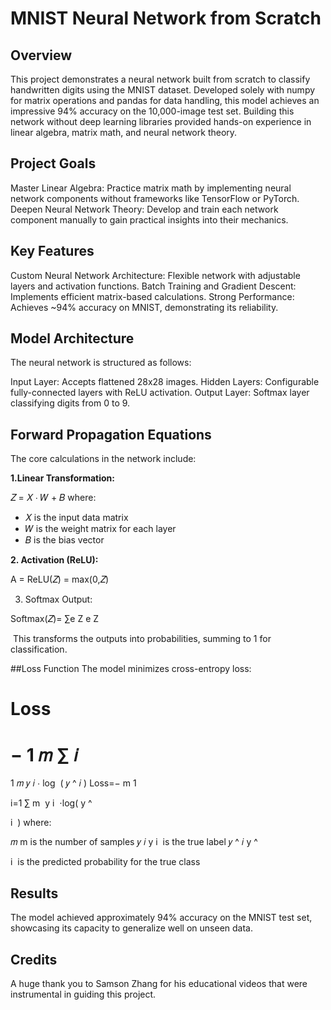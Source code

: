 # MNIST Neural Network from Scratch

## Overview

This project demonstrates a neural network built from scratch to classify handwritten digits using the MNIST dataset. Developed solely with numpy for matrix operations and pandas for data handling, this model achieves an impressive 94% accuracy on the 10,000-image test set. Building this network without deep learning libraries provided hands-on experience in linear algebra, matrix math, and neural network theory.

## Project Goals
Master Linear Algebra: Practice matrix math by implementing neural network components without frameworks like TensorFlow or PyTorch.
Deepen Neural Network Theory: Develop and train each network component manually to gain practical insights into their mechanics.


## Key Features
Custom Neural Network Architecture: Flexible network with adjustable layers and activation functions.
Batch Training and Gradient Descent: Implements efficient matrix-based calculations.
Strong Performance: Achieves ~94% accuracy on MNIST, demonstrating its reliability.


## Model Architecture
The neural network is structured as follows:

Input Layer: Accepts flattened 28x28 images.
Hidden Layers: Configurable fully-connected layers with ReLU activation.
Output Layer: Softmax layer classifying digits from 0 to 9.


## Forward Propagation Equations
The core calculations in the network include:

**1.Linear Transformation:**

𝑍 = 𝑋 ⋅ 𝑊 + 𝐵
where:

 - 𝑋 is the input data matrix
 - 𝑊 is the weight matrix for each layer
 - 𝐵 is the bias vector


**2. Activation (ReLU):**


 A = ReLU(𝑍) = max(0,𝑍)
⁡

3. Softmax Output:

Softmax(𝑍)= 
∑e 
Z
e 
Z
 
​
This transforms the outputs into probabilities, summing to 1 for classification.

##Loss Function
The model minimizes cross-entropy loss:

Loss
=
−
1
𝑚
∑
𝑖
=
1
𝑚
𝑦
𝑖
⋅
log
⁡
(
𝑦
^
𝑖
)
Loss=− 
m
1
​
  
i=1
∑
m
​
 y 
i
​
 ⋅log( 
y
^
​
  
i
​
 )
where:

𝑚
m is the number of samples
𝑦
𝑖
y 
i
​
  is the true label
𝑦
^
𝑖
y
^
​
  
i
​
  is the predicted probability for the true class
        
## Results
The model achieved approximately 94% accuracy on the MNIST test set, showcasing its capacity to generalize well on unseen data.

## Credits
A huge thank you to Samson Zhang for his educational videos that were instrumental in guiding this project.
